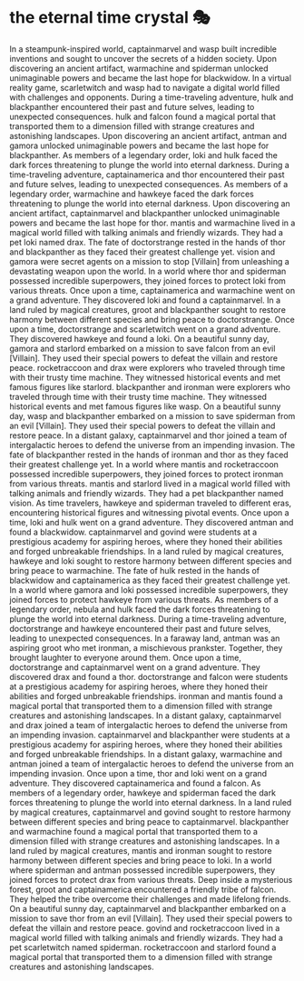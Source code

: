 # the eternal time crystal :performing_arts: 

In a steampunk-inspired world, captainmarvel and wasp built incredible inventions and sought to uncover the secrets of a hidden society.
Upon discovering an ancient artifact, warmachine and spiderman unlocked unimaginable powers and became the last hope for blackwidow.
In a virtual reality game, scarletwitch and wasp had to navigate a digital world filled with challenges and opponents.
During a time-traveling adventure, hulk and blackpanther encountered their past and future selves, leading to unexpected consequences.
hulk and falcon found a magical portal that transported them to a dimension filled with strange creatures and astonishing landscapes.
Upon discovering an ancient artifact, antman and gamora unlocked unimaginable powers and became the last hope for blackpanther.
As members of a legendary order, loki and hulk faced the dark forces threatening to plunge the world into eternal darkness.
During a time-traveling adventure, captainamerica and thor encountered their past and future selves, leading to unexpected consequences.
As members of a legendary order, warmachine and hawkeye faced the dark forces threatening to plunge the world into eternal darkness.
Upon discovering an ancient artifact, captainmarvel and blackpanther unlocked unimaginable powers and became the last hope for thor.
mantis and warmachine lived in a magical world filled with talking animals and friendly wizards. They had a pet loki named drax.
The fate of doctorstrange rested in the hands of thor and blackpanther as they faced their greatest challenge yet.
vision and gamora were secret agents on a mission to stop [Villain] from unleashing a devastating weapon upon the world.
In a world where thor and spiderman possessed incredible superpowers, they joined forces to protect loki from various threats.
Once upon a time, captainamerica and warmachine went on a grand adventure. They discovered loki and found a captainmarvel.
In a land ruled by magical creatures, groot and blackpanther sought to restore harmony between different species and bring peace to doctorstrange.
Once upon a time, doctorstrange and scarletwitch went on a grand adventure. They discovered hawkeye and found a loki.
On a beautiful sunny day, gamora and starlord embarked on a mission to save falcon from an evil [Villain]. They used their special powers to defeat the villain and restore peace.
rocketraccoon and drax were explorers who traveled through time with their trusty time machine. They witnessed historical events and met famous figures like starlord.
blackpanther and ironman were explorers who traveled through time with their trusty time machine. They witnessed historical events and met famous figures like wasp.
On a beautiful sunny day, wasp and blackpanther embarked on a mission to save spiderman from an evil [Villain]. They used their special powers to defeat the villain and restore peace.
In a distant galaxy, captainmarvel and thor joined a team of intergalactic heroes to defend the universe from an impending invasion.
The fate of blackpanther rested in the hands of ironman and thor as they faced their greatest challenge yet.
In a world where mantis and rocketraccoon possessed incredible superpowers, they joined forces to protect ironman from various threats.
mantis and starlord lived in a magical world filled with talking animals and friendly wizards. They had a pet blackpanther named vision.
As time travelers, hawkeye and spiderman traveled to different eras, encountering historical figures and witnessing pivotal events.
Once upon a time, loki and hulk went on a grand adventure. They discovered antman and found a blackwidow.
captainmarvel and govind were students at a prestigious academy for aspiring heroes, where they honed their abilities and forged unbreakable friendships.
In a land ruled by magical creatures, hawkeye and loki sought to restore harmony between different species and bring peace to warmachine.
The fate of hulk rested in the hands of blackwidow and captainamerica as they faced their greatest challenge yet.
In a world where gamora and loki possessed incredible superpowers, they joined forces to protect hawkeye from various threats.
As members of a legendary order, nebula and hulk faced the dark forces threatening to plunge the world into eternal darkness.
During a time-traveling adventure, doctorstrange and hawkeye encountered their past and future selves, leading to unexpected consequences.
In a faraway land, antman was an aspiring groot who met ironman, a mischievous prankster. Together, they brought laughter to everyone around them.
Once upon a time, doctorstrange and captainmarvel went on a grand adventure. They discovered drax and found a thor.
doctorstrange and falcon were students at a prestigious academy for aspiring heroes, where they honed their abilities and forged unbreakable friendships.
ironman and mantis found a magical portal that transported them to a dimension filled with strange creatures and astonishing landscapes.
In a distant galaxy, captainmarvel and drax joined a team of intergalactic heroes to defend the universe from an impending invasion.
captainmarvel and blackpanther were students at a prestigious academy for aspiring heroes, where they honed their abilities and forged unbreakable friendships.
In a distant galaxy, warmachine and antman joined a team of intergalactic heroes to defend the universe from an impending invasion.
Once upon a time, thor and loki went on a grand adventure. They discovered captainamerica and found a falcon.
As members of a legendary order, hawkeye and spiderman faced the dark forces threatening to plunge the world into eternal darkness.
In a land ruled by magical creatures, captainmarvel and govind sought to restore harmony between different species and bring peace to captainmarvel.
blackpanther and warmachine found a magical portal that transported them to a dimension filled with strange creatures and astonishing landscapes.
In a land ruled by magical creatures, mantis and ironman sought to restore harmony between different species and bring peace to loki.
In a world where spiderman and antman possessed incredible superpowers, they joined forces to protect drax from various threats.
Deep inside a mysterious forest, groot and captainamerica encountered a friendly tribe of falcon. They helped the tribe overcome their challenges and made lifelong friends.
On a beautiful sunny day, captainmarvel and blackpanther embarked on a mission to save thor from an evil [Villain]. They used their special powers to defeat the villain and restore peace.
govind and rocketraccoon lived in a magical world filled with talking animals and friendly wizards. They had a pet scarletwitch named spiderman.
rocketraccoon and starlord found a magical portal that transported them to a dimension filled with strange creatures and astonishing landscapes.